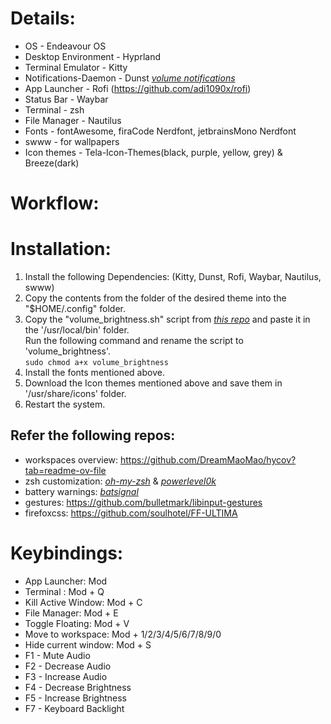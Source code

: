 # Details:
* OS - Endeavour OS
* Desktop Environment - Hyprland
* Terminal Emulator - Kitty
* Notifications-Daemon - Dunst *[volume notifications](https://gitlab.com/Nmoleo/i3-volume-brightness-indicator/-/tree/main?ref_type=heads)*
* App Launcher - Rofi (https://github.com/adi1090x/rofi)
* Status Bar - Waybar
* Terminal - zsh
* File Manager - Nautilus
* Fonts - fontAwesome, firaCode Nerdfont, jetbrainsMono Nerdfont
* swww - for wallpapers
* Icon themes - Tela-Icon-Themes(black, purple, yellow, grey)  &  Breeze(dark)

# Workflow:


# Installation: 
1. Install the following Dependencies:
    (Kitty, Dunst, Rofi, Waybar, Nautilus, swww)
2. Copy the contents from the folder of the desired theme into the "$HOME/.config" folder.
3. Copy the "volume_brightness.sh" script from *[this repo](https://gitlab.com/Nmoleo/i3-volume-brightness-indicator/-/tree/main?ref_type=heads)* and paste it in the '/usr/local/bin' folder.\
    Run the following command and rename the script to 'volume_brightness'.\
    ``` sudo chmod a+x volume_brightness ```
4. Install the fonts mentioned above.
5. Download the Icon themes mentioned above and save them in '/usr/share/icons' folder.
6. Restart the system.

## Refer the following repos:
* workspaces overview: https://github.com/DreamMaoMao/hycov?tab=readme-ov-file 
* zsh customization: *[oh-my-zsh](https://github.com/ohmyzsh/ohmyzsh)* & *[powerlevel0k](https://github.com/romkatv/powerlevel10k)*
* battery warnings: *[batsignal](https://github.com/electrickite/batsignal)*
* gestures: https://github.com/bulletmark/libinput-gestures
* firefoxcss: https://github.com/soulhotel/FF-ULTIMA


# Keybindings: 

* App Launcher: Mod
* Terminal : Mod + Q
* Kill Active Window: Mod + C
* File Manager: Mod + E
* Toggle Floating: Mod + V
* Move to workspace: Mod + 1/2/3/4/5/6/7/8/9/0
* Hide current window: Mod + S
* F1 - Mute Audio
* F2 - Decrease Audio
* F3 - Increase Audio
* F4 - Decrease Brightness
* F5 - Increase Brightness
* F7 - Keyboard Backlight
